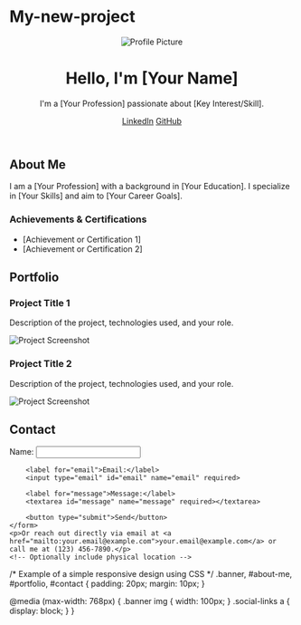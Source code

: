 # My-new-project
<header>
    <div class="banner">
        <img src="profile-picture.jpg" alt="Profile Picture">
        <h1>Hello, I'm [Your Name]</h1>
        <p>I'm a [Your Profession] passionate about [Key Interest/Skill].</p>
        <div class="social-links">
            <a href="https://www.linkedin.com/in/yourprofile" target="_blank">LinkedIn</a>
            <a href="https://github.com/yourusername" target="_blank">GitHub</a>
            <!-- Add more links as needed -->
        </div>
    </div>
</header>
<section id="about-me">
    <h2>About Me</h2>
    <p>I am a [Your Profession] with a background in [Your Education]. I specialize in [Your Skills] and aim to [Your Career Goals].</p>
    <h3>Achievements & Certifications</h3>
    <ul>
        <li>[Achievement or Certification 1]</li>
        <li>[Achievement or Certification 2]</li>
        <!-- Add more as needed -->
    </ul>
</section>
<section id="portfolio">
    <h2>Portfolio</h2>
    <div class="project">
        <h3>Project Title 1</h3>
        <p>Description of the project, technologies used, and your role.</p>
        <img src="screenshot1.jpg" alt="Project Screenshot">
    </div>
    <div class="project">
        <h3>Project Title 2</h3>
        <p>Description of the project, technologies used, and your role.</p>
        <img src="screenshot2.jpg" alt="Project Screenshot">
    </div>
    <!-- Add more projects as needed -->
</section>
<section id="contact">
    <h2>Contact</h2>
    <form action="mailto:your.email@example.com" method="post" enctype="text/plain">
        <label for="name">Name:</label>
        <input type="text" id="name" name="name" required>
        
        <label for="email">Email:</label>
        <input type="email" id="email" name="email" required>
        
        <label for="message">Message:</label>
        <textarea id="message" name="message" required></textarea>
        
        <button type="submit">Send</button>
    </form>
    <p>Or reach out directly via email at <a href="mailto:your.email@example.com">your.email@example.com</a> or call me at (123) 456-7890.</p>
    <!-- Optionally include physical location -->
</section>
/* Example of a simple responsive design using CSS */
.banner, #about-me, #portfolio, #contact {
    padding: 20px;
    margin: 10px;
}

@media (max-width: 768px) {
    .banner img {
        width: 100px;
    }
    .social-links a {
        display: block;
    }
}

